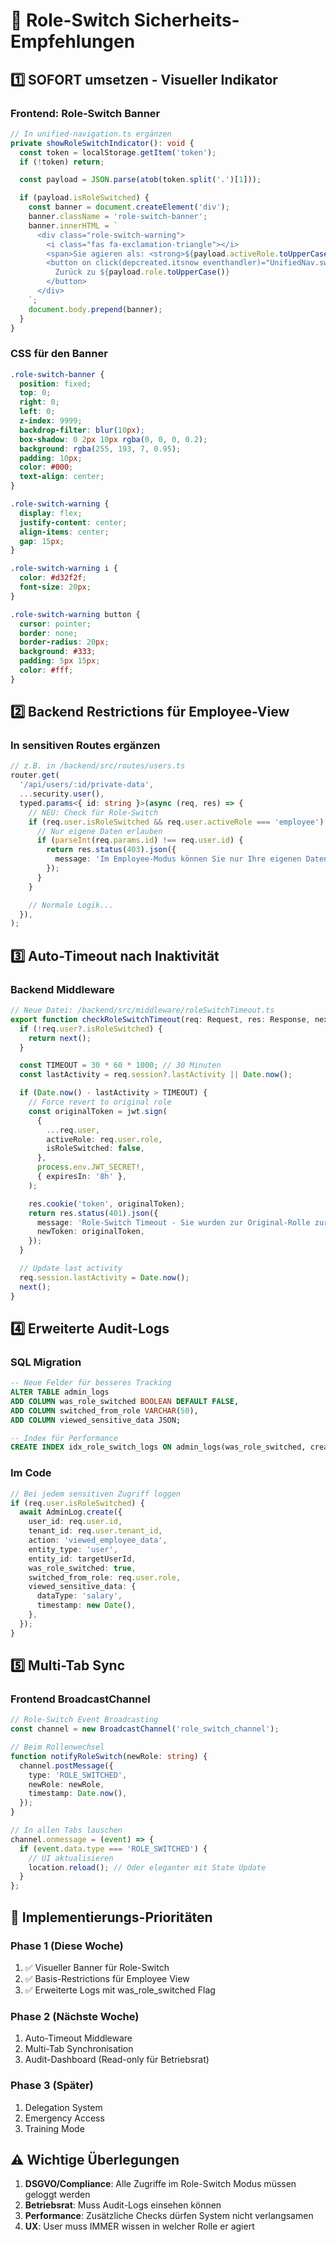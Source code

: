 # 🚨 Role-Switch Sicherheits-Empfehlungen

## 1️⃣ SOFORT umsetzen - Visueller Indikator

### Frontend: Role-Switch Banner

```typescript
// In unified-navigation.ts ergänzen
private showRoleSwitchIndicator(): void {
  const token = localStorage.getItem('token');
  if (!token) return;

  const payload = JSON.parse(atob(token.split('.')[1]));

  if (payload.isRoleSwitched) {
    const banner = document.createElement('div');
    banner.className = 'role-switch-banner';
    banner.innerHTML = `
      <div class="role-switch-warning">
        <i class="fas fa-exclamation-triangle"></i>
        <span>Sie agieren als: <strong>${payload.activeRole.toUpperCase()}</strong></span>
        <button on click(depcreated.itsnow eventhandler)="UnifiedNav.switchBackToOriginalRole()">
          Zurück zu ${payload.role.toUpperCase()}
        </button>
      </div>
    `;
    document.body.prepend(banner);
  }
}
```

### CSS für den Banner

```css
.role-switch-banner {
  position: fixed;
  top: 0;
  right: 0;
  left: 0;
  z-index: 9999;
  backdrop-filter: blur(10px);
  box-shadow: 0 2px 10px rgba(0, 0, 0, 0.2);
  background: rgba(255, 193, 7, 0.95);
  padding: 10px;
  color: #000;
  text-align: center;
}

.role-switch-warning {
  display: flex;
  justify-content: center;
  align-items: center;
  gap: 15px;
}

.role-switch-warning i {
  color: #d32f2f;
  font-size: 20px;
}

.role-switch-warning button {
  cursor: pointer;
  border: none;
  border-radius: 20px;
  background: #333;
  padding: 5px 15px;
  color: #fff;
}
```

## 2️⃣ Backend Restrictions für Employee-View

### In sensitiven Routes ergänzen

```typescript
// z.B. in /backend/src/routes/users.ts
router.get(
  '/api/users/:id/private-data',
  ...security.user(),
  typed.params<{ id: string }>(async (req, res) => {
    // NEU: Check für Role-Switch
    if (req.user.isRoleSwitched && req.user.activeRole === 'employee') {
      // Nur eigene Daten erlauben
      if (parseInt(req.params.id) !== req.user.id) {
        return res.status(403).json({
          message: 'Im Employee-Modus können Sie nur Ihre eigenen Daten einsehen',
        });
      }
    }

    // Normale Logik...
  }),
);
```

## 3️⃣ Auto-Timeout nach Inaktivität

### Backend Middleware

```typescript
// Neue Datei: /backend/src/middleware/roleSwitchTimeout.ts
export function checkRoleSwitchTimeout(req: Request, res: Response, next: NextFunction) {
  if (!req.user?.isRoleSwitched) {
    return next();
  }

  const TIMEOUT = 30 * 60 * 1000; // 30 Minuten
  const lastActivity = req.session?.lastActivity || Date.now();

  if (Date.now() - lastActivity > TIMEOUT) {
    // Force revert to original role
    const originalToken = jwt.sign(
      {
        ...req.user,
        activeRole: req.user.role,
        isRoleSwitched: false,
      },
      process.env.JWT_SECRET!,
      { expiresIn: '8h' },
    );

    res.cookie('token', originalToken);
    return res.status(401).json({
      message: 'Role-Switch Timeout - Sie wurden zur Original-Rolle zurückgesetzt',
      newToken: originalToken,
    });
  }

  // Update last activity
  req.session.lastActivity = Date.now();
  next();
}
```

## 4️⃣ Erweiterte Audit-Logs

### SQL Migration

```sql
-- Neue Felder für besseres Tracking
ALTER TABLE admin_logs
ADD COLUMN was_role_switched BOOLEAN DEFAULT FALSE,
ADD COLUMN switched_from_role VARCHAR(50),
ADD COLUMN viewed_sensitive_data JSON;

-- Index für Performance
CREATE INDEX idx_role_switch_logs ON admin_logs(was_role_switched, created_at);
```

### Im Code

```typescript
// Bei jedem sensitiven Zugriff loggen
if (req.user.isRoleSwitched) {
  await AdminLog.create({
    user_id: req.user.id,
    tenant_id: req.user.tenant_id,
    action: 'viewed_employee_data',
    entity_type: 'user',
    entity_id: targetUserId,
    was_role_switched: true,
    switched_from_role: req.user.role,
    viewed_sensitive_data: {
      dataType: 'salary',
      timestamp: new Date(),
    },
  });
}
```

## 5️⃣ Multi-Tab Sync

### Frontend BroadcastChannel

```typescript
// Role-Switch Event Broadcasting
const channel = new BroadcastChannel('role_switch_channel');

// Beim Rollenwechsel
function notifyRoleSwitch(newRole: string) {
  channel.postMessage({
    type: 'ROLE_SWITCHED',
    newRole: newRole,
    timestamp: Date.now(),
  });
}

// In allen Tabs lauschen
channel.onmessage = (event) => {
  if (event.data.type === 'ROLE_SWITCHED') {
    // UI aktualisieren
    location.reload(); // Oder eleganter mit State Update
  }
};
```

## 🚀 Implementierungs-Prioritäten

### Phase 1 (Diese Woche)

1. ✅ Visueller Banner für Role-Switch
2. ✅ Basis-Restrictions für Employee View
3. ✅ Erweiterte Logs mit was_role_switched Flag

### Phase 2 (Nächste Woche)

1. Auto-Timeout Middleware
2. Multi-Tab Synchronisation
3. Audit-Dashboard (Read-only für Betriebsrat)

### Phase 3 (Später)

1. Delegation System
2. Emergency Access
3. Training Mode

## ⚠️ Wichtige Überlegungen

1. **DSGVO/Compliance**: Alle Zugriffe im Role-Switch Modus müssen geloggt werden
2. **Betriebsrat**: Muss Audit-Logs einsehen können
3. **Performance**: Zusätzliche Checks dürfen System nicht verlangsamen
4. **UX**: User muss IMMER wissen in welcher Rolle er agiert
